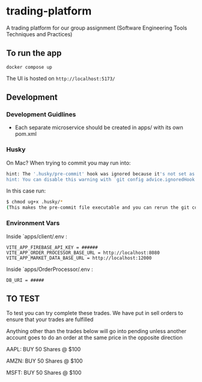 # trading-platform

A trading platform for our group assignment (Software Engineering Tools Techniques and Practices)

## To run the app

`docker compose up`

The UI is hosted on `http://localhost:5173/`

## Development

### Development Guidlines

- Each separate microservice should be created in apps/ with its own pom.xml

### Husky

On Mac?
When trying to commit you may run into:

```zsh
hint: The '.husky/pre-commit' hook was ignored because it's not set as executable.
hint: You can disable this warning with `git config advice.ignoredHook false`.
```

In this case run:

```zsh
$ chmod ug+x .husky/*
(This makes the pre-commit file executable and you can rerun the git commit)
```

### Environment Vars

Inside `apps/client/.env :

```
VITE_APP_FIREBASE_API_KEY = ######
VITE_APP_ORDER_PROCESSOR_BASE_URL = http://localhost:8080
VITE_APP_MARKET_DATA_BASE_URL = http://localhost:12000
```

Inside `apps/OrderProcessor/.env :

```
DB_URI = #####
```



## TO TEST

To test you can try complete these trades. We have put in sell orders to ensure that your trades are fulfilled

Anything other than the trades below will go into pending unless another account goes to do an order at the same price in the opposite direction

AAPL: BUY 50 Shares @ $100

AMZN: BUY 50 Shares @ $100

MSFT: BUY 50 Shares @ $100



